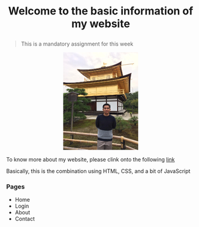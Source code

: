 # <p align="center"> Welcome to the basic information of my website </p>

> This is a mandatory assignment for this week

<p align="center"> <img src=images/bopb.jpeg width= 200 height= 260 /> </p>

To know more about my website, please clink onto the following [link](https://yobnaolo.netlify.app/)

<p>Basically, this is the combination using HTML, CSS, and a bit of JavaScript</p>

### Pages

- Home
- Login
- About
- Contact
